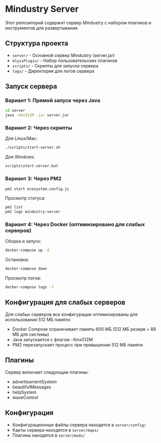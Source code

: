 # Mindustry Server

Этот репозиторий содержит сервер Mindustry с набором плагинов и инструментов для развертывания.

## Структура проекта

- `server/` - Основной сервер Mindustry (server.jar)
- `blyssPlugin/` - Набор пользовательских плагинов
- `scripts/` - Скрипты для запуска сервера
- `logs/` - Директория для логов сервера

## Запуск сервера

### Вариант 1: Прямой запуск через Java

```bash
cd server
java -Xmx512M -jar server.jar
```

### Вариант 2: Через скрипты

Для Linux/Mac:
```bash
./scripts/start-server.sh
```

Для Windows:
```cmd
scripts\start-server.bat
```

### Вариант 3: Через PM2

```bash
pm2 start ecosystem.config.js
```

Просмотр статуса:
```bash
pm2 list
pm2 logs mindustry-server
```

### Вариант 4: Через Docker (оптимизировано для слабых серверов)

Сборка и запуск:
```bash
docker-compose up -d
```

Остановка:
```bash
docker-compose down
```

Просмотр логов:
```bash
docker-compose logs -f
```

## Конфигурация для слабых серверов

Для слабых серверов все конфигурации оптимизированы для использования 512 МБ памяти:
- Docker Compose ограничивает память 600 МБ (512 МБ резерв + 88 МБ для системы)
- Java запускается с флагом -Xmx512M
- PM2 перезапускает процесс при превышении 512 МБ памяти

## Плагины

Сервер включает следующие плагины:
- advertisementSystem
- beautifulMessages
- helpSystem
- waveControl

## Конфигурация

- Конфигурационные файлы сервера находятся в `server/config/`
- Карты сервера находятся в `server/maps/`
- Плагины находятся в `server/mods/`